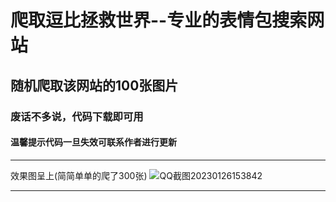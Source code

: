 # 爬取逗比拯救世界--专业的表情包搜索网站
## 随机爬取该网站的100张图片
### 废话不多说，代码下载即可用
#### 温馨提示代码一旦失效可联系作者进行更新
***
效果图呈上(简简单单的爬了300张)
![QQ截图20230126153842](https://user-images.githubusercontent.com/65445818/214781851-988b5095-6e15-48dd-b09f-bbd1382d52cc.png)
***
